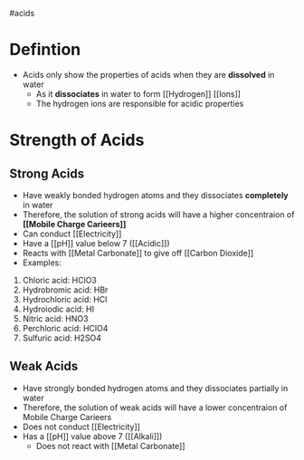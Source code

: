 #acids 
# Defintion
- Acids only show the properties of acids when they are **dissolved** in water
	- As it **dissociates** in water to form [[Hydrogen]] [[Ions]]
	- The hydrogen ions are responsible for acidic properties

# Strength of Acids
## Strong Acids
- Have weakly bonded hydrogen atoms and they dissociates **completely** in water
- Therefore, the solution of strong acids will have a higher concentraion of **[[Mobile Charge Carieers]]**
- Can conduct [[Electricity]]
- Have a [[pH]] value below 7 ([[Acidic]])
- Reacts with [[Metal Carbonate]] to give off [[Carbon Dioxide]]
- Examples:
1.  Chloric acid: HClO3
2.  Hydrobromic acid: HBr 
3.  Hydrochloric acid: HCl 
4.  Hydroiodic acid: HI 
5.  Nitric acid: HNO3 
6.  Perchloric acid: HClO4 
7.  Sulfuric acid: H2SO4

## Weak Acids
- Have strongly bonded hydrogen atoms and they dissociates partially in water
- Therefore, the solution of weak acids will have a lower concentraion of Mobile Charge Carieers
- Does not conduct [[Electricity]]
- Has a [[pH]] value above 7 ([[Alkali]])
	- Does not react with [[Metal Carbonate]]